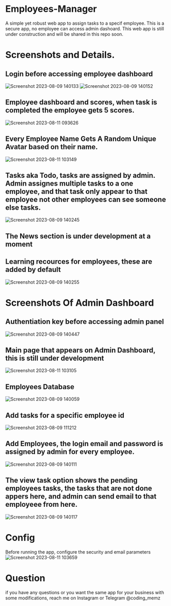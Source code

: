 # Employees-Manager
A simple yet robust web app to assign tasks to a specif employee. This is a secure app, no employee can access admin dashoard. This web app is still under construction and will be shared in this repo soon.

# Screenshots and Details.
## Login before accessing employee dashboard
![Screenshot 2023-08-09 140133](https://github.com/Cyber-Dioxide/Employees-Manager/assets/93708296/fa46a40c-cd4d-4218-b879-eb0eee4f7ab4)
![Screenshot 2023-08-09 140152](https://github.com/Cyber-Dioxide/Employees-Manager/assets/93708296/e4c00dd1-60c7-46d5-9a60-41277d78f81a)
## Employee dashboard and scores, when task is completed the employee gets 5 scores.

![Screenshot 2023-08-11 093626](https://github.com/Cyber-Dioxide/Employees-Manager/assets/93708296/3ee5b81c-4019-4b36-92a2-1643145a297a)
## Every Employee Name Gets A Random Unique Avatar based on their name.
![Screenshot 2023-08-11 103149](https://github.com/Cyber-Dioxide/Employees-Manager/assets/93708296/c6be822f-56ca-4f24-8765-e6a9603db566)

## Tasks aka Todo, tasks are assigned by admin. Admin assignes multiple tasks to a one employee, and that task only appear to that employee not other employees can see someone else tasks.
![Screenshot 2023-08-09 140245](https://github.com/Cyber-Dioxide/Employees-Manager/assets/93708296/4f4d8ce4-3c73-4185-8562-0da775e8c6b0)
## The News section is under development at a moment
## Learning recources for employees, these are added by default
![Screenshot 2023-08-09 140255](https://github.com/Cyber-Dioxide/Employees-Manager/assets/93708296/a3a93567-efeb-4446-b49f-037c9727b0d3)


# Screenshots Of Admin Dashboard
## Authentiation key before accessing admin panel
![Screenshot 2023-08-09 140447](https://github.com/Cyber-Dioxide/Employees-Manager/assets/93708296/bdfe5a9e-ae32-4680-a25b-a9e1388afcc7)
## Main page that appears on Admin Dashboard, this is still under development
![Screenshot 2023-08-11 103105](https://github.com/Cyber-Dioxide/Employees-Manager/assets/93708296/9ac08eb6-ba2e-4875-9129-6e429522c393)

## Employees Database
![Screenshot 2023-08-09 140059](https://github.com/Cyber-Dioxide/Employees-Manager/assets/93708296/955ce1e9-b66c-4834-bfb8-f9a6b8bec50c)
## Add tasks for a specific employee id
![Screenshot 2023-08-09 111212](https://github.com/Cyber-Dioxide/Employees-Manager/assets/93708296/a5f62d29-fdcf-46e0-afae-54051c5728ae)

## Add Employees, the login email and password is assigned by admin for every employee.
![Screenshot 2023-08-09 140111](https://github.com/Cyber-Dioxide/Employees-Manager/assets/93708296/a5066eef-563a-42fa-b8e0-0eff0ed0530d)
## The view task option shows the pending employees tasks, the tasks that are not done appers here, and admin can send email to that employeee from here.
![Screenshot 2023-08-09 140117](https://github.com/Cyber-Dioxide/Employees-Manager/assets/93708296/25b33c18-a1f4-4760-8c99-97ce0b5053d0)

# Config
Before running the app, configure the security and email parameters
![Screenshot 2023-08-11 103659](https://github.com/Cyber-Dioxide/Employees-Manager/assets/93708296/74d6e2d4-1d21-4aec-9b80-c72787cec218)

# Question
if you have any questions or you want the same app for your business with some modifications, reach me on Instagram or Telegram @coding_memz
